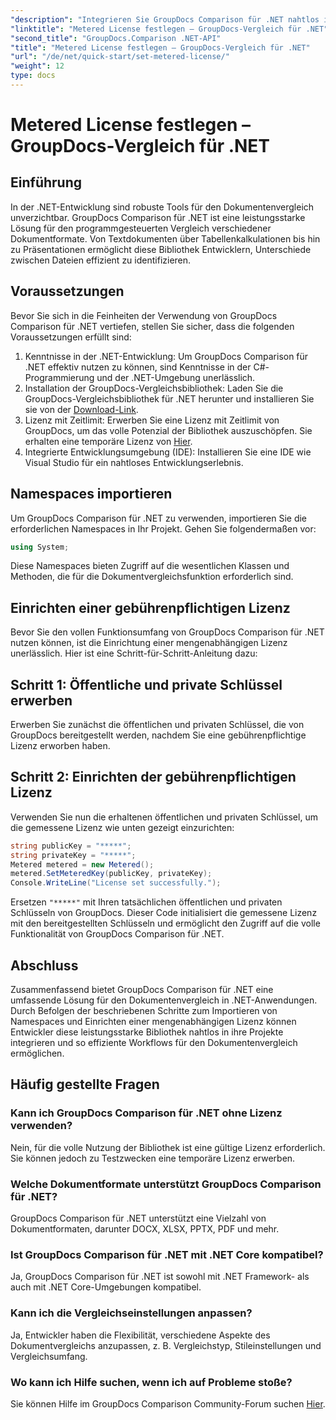 ```yaml
---
"description": "Integrieren Sie GroupDocs Comparison für .NET nahtlos in Ihre .NET-Projekte für effiziente Dokumentvergleichs-Workflows."
"linktitle": "Metered License festlegen – GroupDocs-Vergleich für .NET"
"second_title": "GroupDocs.Comparison .NET-API"
"title": "Metered License festlegen – GroupDocs-Vergleich für .NET"
"url": "/de/net/quick-start/set-metered-license/"
"weight": 12
type: docs
---
```

# Metered License festlegen – GroupDocs-Vergleich für .NET

## Einführung
In der .NET-Entwicklung sind robuste Tools für den Dokumentenvergleich unverzichtbar. GroupDocs Comparison für .NET ist eine leistungsstarke Lösung für den programmgesteuerten Vergleich verschiedener Dokumentformate. Von Textdokumenten über Tabellenkalkulationen bis hin zu Präsentationen ermöglicht diese Bibliothek Entwicklern, Unterschiede zwischen Dateien effizient zu identifizieren.
## Voraussetzungen
Bevor Sie sich in die Feinheiten der Verwendung von GroupDocs Comparison für .NET vertiefen, stellen Sie sicher, dass die folgenden Voraussetzungen erfüllt sind:
1. Kenntnisse in der .NET-Entwicklung: Um GroupDocs Comparison für .NET effektiv nutzen zu können, sind Kenntnisse in der C#-Programmierung und der .NET-Umgebung unerlässlich.
2. Installation der GroupDocs-Vergleichsbibliothek: Laden Sie die GroupDocs-Vergleichsbibliothek für .NET herunter und installieren Sie sie von der [Download-Link](https://releases.groupdocs.com/comparison/net/).
3. Lizenz mit Zeitlimit: Erwerben Sie eine Lizenz mit Zeitlimit von GroupDocs, um das volle Potenzial der Bibliothek auszuschöpfen. Sie erhalten eine temporäre Lizenz von [Hier](https://purchase.groupdocs.com/temporary-license/).
4. Integrierte Entwicklungsumgebung (IDE): Installieren Sie eine IDE wie Visual Studio für ein nahtloses Entwicklungserlebnis.

## Namespaces importieren
Um GroupDocs Comparison für .NET zu verwenden, importieren Sie die erforderlichen Namespaces in Ihr Projekt. Gehen Sie folgendermaßen vor:

```csharp
using System;
```
Diese Namespaces bieten Zugriff auf die wesentlichen Klassen und Methoden, die für die Dokumentvergleichsfunktion erforderlich sind.
## Einrichten einer gebührenpflichtigen Lizenz
Bevor Sie den vollen Funktionsumfang von GroupDocs Comparison für .NET nutzen können, ist die Einrichtung einer mengenabhängigen Lizenz unerlässlich. Hier ist eine Schritt-für-Schritt-Anleitung dazu:
## Schritt 1: Öffentliche und private Schlüssel erwerben
Erwerben Sie zunächst die öffentlichen und privaten Schlüssel, die von GroupDocs bereitgestellt werden, nachdem Sie eine gebührenpflichtige Lizenz erworben haben.
## Schritt 2: Einrichten der gebührenpflichtigen Lizenz
Verwenden Sie nun die erhaltenen öffentlichen und privaten Schlüssel, um die gemessene Lizenz wie unten gezeigt einzurichten:
```csharp
string publicKey = "*****";
string privateKey = "*****";
Metered metered = new Metered();
metered.SetMeteredKey(publicKey, privateKey);
Console.WriteLine("License set successfully.");
```
Ersetzen `"*****"` mit Ihren tatsächlichen öffentlichen und privaten Schlüsseln von GroupDocs. Dieser Code initialisiert die gemessene Lizenz mit den bereitgestellten Schlüsseln und ermöglicht den Zugriff auf die volle Funktionalität von GroupDocs Comparison für .NET.

## Abschluss
Zusammenfassend bietet GroupDocs Comparison für .NET eine umfassende Lösung für den Dokumentenvergleich in .NET-Anwendungen. Durch Befolgen der beschriebenen Schritte zum Importieren von Namespaces und Einrichten einer mengenabhängigen Lizenz können Entwickler diese leistungsstarke Bibliothek nahtlos in ihre Projekte integrieren und so effiziente Workflows für den Dokumentenvergleich ermöglichen.
## Häufig gestellte Fragen
### Kann ich GroupDocs Comparison für .NET ohne Lizenz verwenden?
Nein, für die volle Nutzung der Bibliothek ist eine gültige Lizenz erforderlich. Sie können jedoch zu Testzwecken eine temporäre Lizenz erwerben.
### Welche Dokumentformate unterstützt GroupDocs Comparison für .NET?
GroupDocs Comparison für .NET unterstützt eine Vielzahl von Dokumentformaten, darunter DOCX, XLSX, PPTX, PDF und mehr.
### Ist GroupDocs Comparison für .NET mit .NET Core kompatibel?
Ja, GroupDocs Comparison für .NET ist sowohl mit .NET Framework- als auch mit .NET Core-Umgebungen kompatibel.
### Kann ich die Vergleichseinstellungen anpassen?
Ja, Entwickler haben die Flexibilität, verschiedene Aspekte des Dokumentvergleichs anzupassen, z. B. Vergleichstyp, Stileinstellungen und Vergleichsumfang.
### Wo kann ich Hilfe suchen, wenn ich auf Probleme stoße?
Sie können Hilfe im GroupDocs Comparison Community-Forum suchen [Hier](https://forum.groupdocs.com/c/comparison/12).